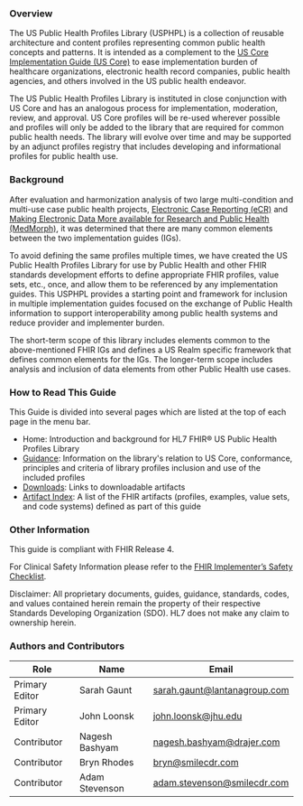 ### Overview

The US Public Health Profiles Library (USPHPL) is a collection of reusable architecture and content profiles representing common public health concepts and patterns. It is intended as a complement to the [US Core Implementation Guide (US Core)]({{site.data.fhir.ver.hl7fhiruscore}}) to ease implementation burden of healthcare organizations, electronic health record companies, public health agencies, and others involved in the US public health endeavor.

The US Public Health Profiles Library is instituted in close conjunction with US Core and has an analogous process for implementation, moderation, review, and approval. US Core profiles will be re-used wherever possible and profiles will only be added to the library that are required for common public health needs. The library will evolve over time and may be supported by an adjunct profiles registry that includes developing and informational profiles for public health use.

### Background

After evaluation and harmonization analysis of two large multi-condition and multi-use case public health projects, [Electronic Case Reporting (eCR)](http://hl7.org/fhir/us/ecr/) and [Making Electronic Data More available for Research and Public Health (MedMorph)](http://hl7.org/fhir/us/medmorph/), it was determined that there are many common elements between the two implementation guides (IGs). 

To avoid defining the same profiles multiple times, we have created the US Public Health Profiles Library for use by Public Health and other FHIR standards development efforts to define appropriate FHIR profiles, value sets, etc., once, and allow them to be referenced by any implementation guides. This USPHPL provides a starting point and framework for inclusion in multiple implementation guides focused on the exchange of Public Health information to support interoperability among public health systems and reduce provider and implementer burden.

The short-term scope of this library includes elements common to the above-mentioned FHIR IGs and defines a US Realm specific framework that defines common elements for the IGs. The longer-term scope includes analysis and inclusion of data elements from other Public Health use cases.

### How to Read This Guide

This Guide is divided into several pages which are listed at the top of each page in the menu bar.

* Home: Introduction and background for HL7 FHIR® US Public Health Profiles Library
* [Guidance](guidance.html): Information on the library's relation to US Core, conformance, principles and criteria of library profiles inclusion and use of the included profiles
* [Downloads](downloads.html): Links to downloadable artifacts
* [Artifact Index](artifacts.html): A list of the FHIR artifacts (profiles, examples, value sets, and code systems) defined as part of this guide

### Other Information

This guide is compliant with FHIR Release 4.

For Clinical Safety Information please refer to the [FHIR Implementer’s Safety Checklist](http://hl7.org/fhir/safety.html).

Disclaimer: All proprietary documents, guides, guidance, standards, codes, and values contained herein remain the property of their respective Standards Developing Organization (SDO). HL7 does not make any claim to ownership herein.


### Authors and Contributors

<table>
    <thead>
        <tr>
            <th>Role</th>
            <th>Name</th>
            <th>Email</th>
        </tr>
    </thead>
    <tbody>
        <tr>
            <td>Primary Editor</td>
            <td>Sarah Gaunt</td>
            <td><a href="mailto:sarah.gaunt@lantanagroup.com">sarah.gaunt@lantanagroup.com</a></td>
        </tr>
        <tr>
            <td>Primary Editor</td>
            <td>John Loonsk</td>
            <td><a href="mailto:john.loonsk@jhu.edu">john.loonsk@jhu.edu</a></td>
        </tr>
        <tr>
            <td>Contributor</td>
            <td>Nagesh Bashyam</td>
            <td><a href="mailto:nagesh.bashyam@drajer.com">nagesh.bashyam@drajer.com</a></td>
        </tr>
        <tr>
            <td>Contributor</td>
            <td>Bryn Rhodes</td>
            <td><a href="mailto:bryn@smilecdr.com">bryn@smilecdr.com</a></td>
        </tr>
        <tr>
            <td>Contributor</td>
            <td>Adam Stevenson</td>
            <td><a href="mailto:adam.stevenson@smilecdr.com">adam.stevenson@smilecdr.com</a></td>
        </tr>
    </tbody>
</table>